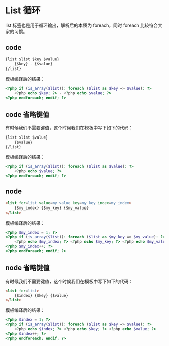 # List 循环

list 标签也是用于循环输出，解析后的本质为 foreach，同时 foreach 比较符合大家的习惯。

## code

``` html
{list $list $key $value}   
    {$key} - {$value}  
{/list}
```

模板编译后的结果：

``` php
<?php if (is_array($list)): foreach ($list as $key => $value): ?>
    <?php echo $key; ?> - <?php echo $value; ?>
<?php endforeach; endif; ?>
```

## code 省略键值

有时候我们不需要键值，这个时候我们在模板中写下如下的代码：
``` html
{list $list $value}   
    {$value}
{/list}
```

模板编译后的结果：

``` php
<?php if (is_array($list)): foreach ($list as $value): ?>
    <?php echo $value; ?>
<?php endforeach; endif; ?>
```

## node

``` html
<list for=list value=my_value key=my_key index=my_index>   
    {$my_index} {$my_key} {$my_value}
</list>
```

模板编译后的结果：

``` php
<?php $my_index = 1; ?>
<?php if (is_array($list)): foreach ($list as $my_key => $my_value): ?>
    <?php echo $my_index; ?> <?php echo $my_key; ?> <?php echo $my_value; ?>
<?php $my_index++; ?>
<?php endforeach; endif; ?>
```

## node 省略键值

有时候我们不需要键值，这个时候我们在模板中写下如下的代码：

``` html
<list for=list>   
    {$index} {$key} {$value}
</list>
```

模板编译后的结果：

``` php
<?php $index = 1; ?>
<?php if (is_array($list)): foreach ($list as $key => $value): ?>
    <?php echo $index; ?> <?php echo $key; ?> <?php echo $value; ?>
<?php $index++; ?>
<?php endforeach; endif; ?>
```
